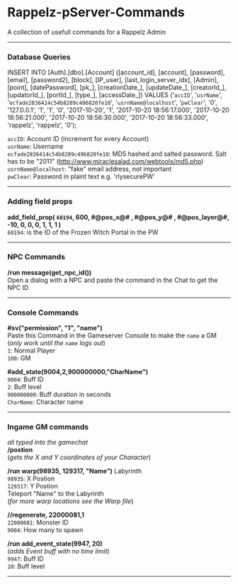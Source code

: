 # Rappelz-pServer-Commands
A collection of usefull commands for a Rappelz Admin

---

### Database Queries
INSERT INTO [Auth].[dbo].[Account] ([account_id], [account], [password], [email], [password2], [block], [IP_user], [last_login_server_idx], [Admin], [point], [datePassword], [pk_], [creationDate_], [updateDate_], [creatorId_], [updatorId_], [portId_], [type_], [accessDate_]) VALUES ('`accID`', '`usrName`', '`ecfade2836414c54b8289c496820fe10`', '`usrnName@localhost`', '`pwClear`', '0', '127.0.0.1', '1', '1', '0', '2017-10-20', '1', '2017-10-20 18:56:17.000', '2017-10-20 18:56:21.000', '2017-10-20 18:56:30.000', '2017-10-20 18:56:33.000', 'rappelz', 'rappelz', '0'); 

`accID`: Account ID (increment for every Account)  
`usrName`: Username  
`ecfade2836414c54b8289c496820fe10`: MD5 hashed and salted password. Salt has to be "2011" (http://www.miraclesalad.com/webtools/md5.php)  
`usrnName@localhost`: "fake" email address, not important  
`pwClear`: Password in plaint text e.g. 'rlysecurePW'  

---

### Adding field props
**add_field_prop( `60194`, 600, #@pos_x@# , #@pos_y@# , #@pos_layer@#, -10, 0, 0, 0, 1, 1, 1 )**  
`60194`: is the ID of the Frozen Witch Portal in the PW

---

### NPC Commands
**/run message(get_npc_id())**  
Open a dialog with a NPC and paste the command in the Chat to get the NPC ID

---

### Console Commands
**#sv("permission", "1", "name")**  
Paste this Command in the Gameserver Console to make the `name` a GM  
(_only work until the `name` logs out_)  
`1`: Normal Player  
`100`: GM  
  
**#add_state(9004,2,900000000,"CharName")**  
`9004`: Buff ID  
`2`: Buff level  
`900000000`: Buff duration in seconds  
`CharName`: Character name  

---

### Ingame GM commands
_all typed into the gamechat_  
**/postion**  
(_gets the X and Y coordinates of your Character_)  

**/run warp(98935, 129317, "Name")**	Labyrinth  
`98935`: X Postion  
`129317`: Y Postion  
Teleport "Name" to the Labyrinth  
(_for more warp locations see the Warp file_)  

**//regenerate, 22000081,1**  
`22000081`: Monster ID  
`9004`: How many to spawn  

**/run add_event_state(9947, 20)**  
(_adds Event buff with no time limit_)  
`9947`: Buff ID  
`20`: Buff level  

---
